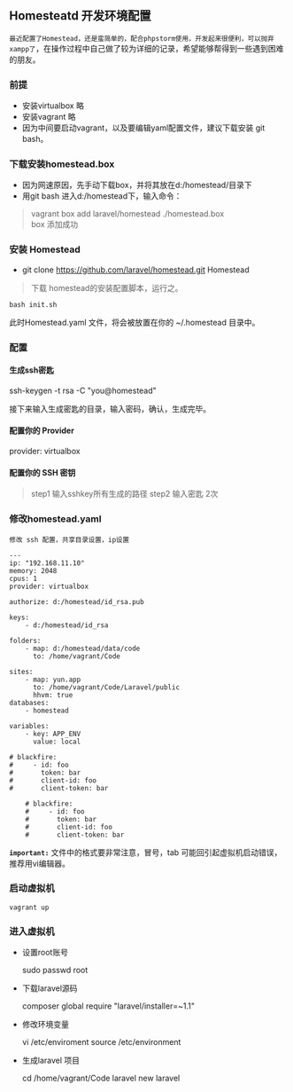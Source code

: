 ## Homesteatd 开发环境配置

`最近配置了Homestead，还是蛮简单的，配合phpstorm使用，开发起来很便利，可以抛弃xampp了`，在操作过程中自己做了较为详细的记录，希望能够帮得到一些遇到困难的朋友。

### 前提
- 安装virtualbox 略
- 安装vagrant 略
- 因为中间要启动vagrant，以及要编辑yaml配置文件，建议下载安装 git bash。

### 下载安装homestead.box
- 因为网速原因，先手动下载box，并将其放在d:/homestead/目录下
- 用git bash 进入d:/homestead下，输入命令：

> vagrant box add laravel/homestead ./homestead.box  
> box 添加成功

### 安装 Homestead
- git clone https://github.com/laravel/homestead.git Homestead

> 下载 homestead的安装配置脚本，运行之。

	bash init.sh

此时Homestead.yaml 文件，将会被放置在你的 ~/.homestead 目录中。

### 配置 
#### 生成ssh密匙

ssh-keygen -t rsa -C "you@homestead"

接下来输入生成密匙的目录，输入密码，确认，生成完毕。

#### 配置你的 Provider
provider: virtualbox

#### 配置你的 SSH 密钥

> step1 输入sshkey所有生成的路径
> step2 输入密匙 2次

### 修改homestead.yaml
	修改 ssh 配置，共享目录设置，ip设置

	---
	ip: "192.168.11.10"
	memory: 2048
	cpus: 1
	provider: virtualbox
	
	authorize: d:/homestead/id_rsa.pub
	
	keys:
	    - d:/homestead/id_rsa
	
	folders:
	    - map: d:/homestead/data/code
	      to: /home/vagrant/Code
	
	sites:
	    - map: yun.app
	      to: /home/vagrant/Code/Laravel/public
	      hhvm: true
	databases:
	    - homestead
	
	variables:
	    - key: APP_ENV
	      value: local
	
	# blackfire:
	#     - id: foo
	#       token: bar
	#       client-id: foo
	#       client-token: bar
		
		# blackfire:
		#     - id: foo
		#       token: bar
		#       client-id: foo
		#       client-token: bar

**`important:`** 文件中的格式要非常注意，冒号，tab 可能回引起虚拟机启动错误，推荐用vi编辑器。

### 启动虚拟机

	vagrant up

### 进入虚拟机
- 设置root账号
	
	sudo passwd root	
	
- 下载laravel源码	

	composer global require "laravel/installer=~1.1"

- 修改环境变量

	vi /etc/enviroment
	source /etc/environment

- 生成laravel 项目

	cd /home/vagrant/Code
	laravel new laravel

